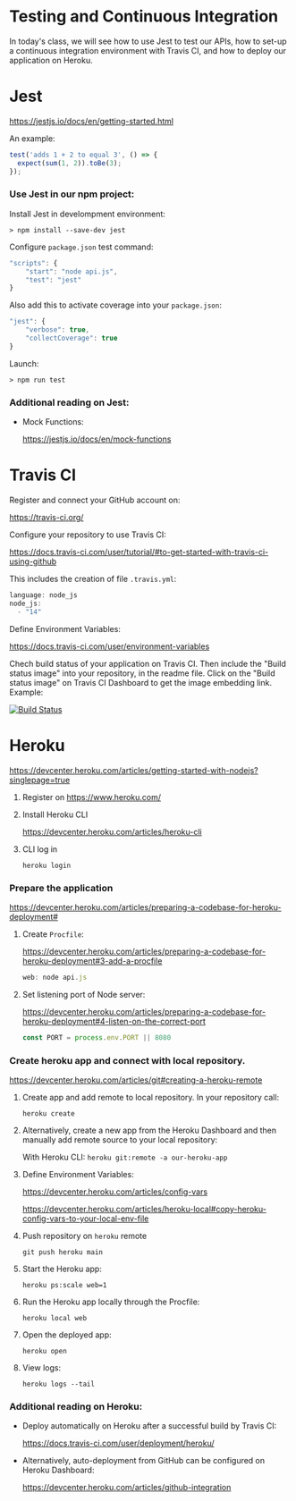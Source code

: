 # Testing and Continuous Integration

In today's class, we will see how to use Jest to test our APIs, how to set-up a continuous integration environment with Travis CI, and how to deploy our application on Heroku.




# Jest

https://jestjs.io/docs/en/getting-started.html

An example:

```javascript
test('adds 1 + 2 to equal 3', () => {
  expect(sum(1, 2)).toBe(3);
});
```

### Use Jest in our npm project:

Install Jest in develompment environment:

```shell
> npm install --save-dev jest
```

Configure `package.json` test command:

```javascript
"scripts": {
    "start": "node api.js",
    "test": "jest"
}
```

Also add this to activate coverage into your `package.json`:

```javascript
"jest": {
    "verbose": true,
    "collectCoverage": true
}
```

Launch:

```shell
> npm run test
```

### Additional reading on Jest:

- Mock Functions:

    https://jestjs.io/docs/en/mock-functions





# Travis CI

Register and connect your GitHub account on:

https://travis-ci.org/

Configure your repository to use Travis CI:

https://docs.travis-ci.com/user/tutorial/#to-get-started-with-travis-ci-using-github

This includes the creation of file `.travis.yml`:

```javascript
language: node_js
node_js:
  - "14"
```

Define Environment Variables:

https://docs.travis-ci.com/user/environment-variables

Chech build status of your application on Travis CI.
Then include the "Build status image" into your repository, in the readme file.
Click on the "Build status image" on Travis CI Dashboard to get the image embedding link.
Example:

[![Build Status](https://travis-ci.org/marcorobol/is2-jest.svg?branch=master)](https://travis-ci.org/marcorobol/is2-jest)





# Heroku

https://devcenter.heroku.com/articles/getting-started-with-nodejs?singlepage=true

1. Register on https://www.heroku.com/

1. Install Heroku CLI

    https://devcenter.heroku.com/articles/heroku-cli

1. CLI log in

    `heroku login`



### Prepare the application

https://devcenter.heroku.com/articles/preparing-a-codebase-for-heroku-deployment#

1. Create `Procfile`:

    https://devcenter.heroku.com/articles/preparing-a-codebase-for-heroku-deployment#3-add-a-procfile

    ```javascript
    web: node api.js
    ```

1. Set listening port of Node server:

    https://devcenter.heroku.com/articles/preparing-a-codebase-for-heroku-deployment#4-listen-on-the-correct-port

    ```javascript
    const PORT = process.env.PORT || 8080
    ```





### Create heroku app and connect with local repository.

https://devcenter.heroku.com/articles/git#creating-a-heroku-remote

1. Create app and add remote to local repository. In your repository call:

    `heroku create`

1. Alternatively, create a new app from the Heroku Dashboard and then manually add remote source to your local repository:

    With Heroku CLI: `heroku git:remote -a our-heroku-app`

1. Define Environment Variables:

    https://devcenter.heroku.com/articles/config-vars

    https://devcenter.heroku.com/articles/heroku-local#copy-heroku-config-vars-to-your-local-env-file

1. Push repository on `heroku` remote
    
    `git push heroku main`

1. Start the Heroku app:

    `heroku ps:scale web=1`

1. Run the Heroku app locally through the Procfile:

    `heroku local web`

1. Open the deployed app:

    `heroku open`

1. View logs:

    `heroku logs --tail`





### Additional reading on Heroku:

- Deploy automatically on Heroku after a successful build by Travis CI:

    https://docs.travis-ci.com/user/deployment/heroku/

- Alternatively, auto-deployment from GitHub can be configured on Heroku Dashboard:

    https://devcenter.heroku.com/articles/github-integration